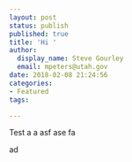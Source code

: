 ```yaml
---
layout: post
status: publish
published: true
title: 'Hi '
author:
  display_name: Steve Gourley
  email: mpeters@utah.gov
date: 2018-02-08 21:24:56
categories:
- Featured
tags:

---
```


Test a
a
asf
ase
fa

ad
